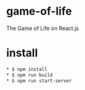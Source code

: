 # game-of-life
The Game of Life on React.js

# install

```sh
* $ npm install
* $ npm run build
* $ npm run start-server
```